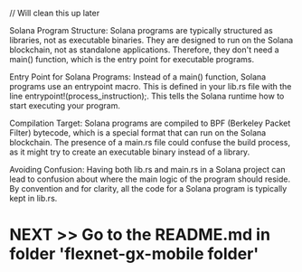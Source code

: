 // Will clean this up later

Solana Program Structure:
Solana programs are typically structured as libraries, not as executable binaries. They are designed to run on the Solana blockchain, not as standalone applications. Therefore, they don't need a main() function, which is the entry point for executable programs.

Entry Point for Solana Programs:
Instead of a main() function, Solana programs use an entrypoint macro. This is defined in your lib.rs file with the line entrypoint!(process_instruction);. This tells the Solana runtime how to start executing your program.

Compilation Target:
Solana programs are compiled to BPF (Berkeley Packet Filter) bytecode, which is a special format that can run on the Solana blockchain. The presence of a main.rs file could confuse the build process, as it might try to create an executable binary instead of a library.

Avoiding Confusion:
Having both lib.rs and main.rs in a Solana project can lead to confusion about where the main logic of the program should reside. By convention and for clarity, all the code for a Solana program is typically kept in lib.rs.

# NEXT >> Go to the README.md in folder 'flexnet-gx-mobile folder'